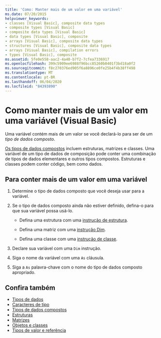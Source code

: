 ```yaml
---
title: 'Como: Manter mais de um valor em uma variável'
ms.date: 07/20/2015
helpviewer_keywords:
- classes [Visual Basic], composite data types
- composite types [Visual Basic]
- composite data types [Visual Basic]
- data types [Visual Basic], composite
- arrays [Visual Basic], composite data types
- structures [Visual Basic], composite data types
- arrays [Visual Basic], compilation errors
- types [Visual Basic], composite
ms.assetid: 5fe0e558-aac2-4a40-b7f2-7cfea7336917
ms.openlocfilehash: 399c5909ee6988f96bcc85260b0401f3bd18a0f2
ms.sourcegitcommit: f8c270376ed905f6a8896ce0fe25b4f4b38ff498
ms.translationtype: MT
ms.contentlocale: pt-BR
ms.lasthandoff: 06/04/2020
ms.locfileid: "84393890"
---
```

# <a name="how-to-hold-more-than-one-value-in-a-variable-visual-basic"></a>Como manter mais de um valor em uma variável (Visual Basic)

Uma variável contém mais de um valor se você declará-lo para ser de um *tipo de dados composto*.

[Os tipos de dados compostos](composite-data-types.md) incluem estruturas, matrizes e classes. Uma variável de um tipo de dados de composição pode conter uma combinação de tipos de dados elementares e outros tipos compostos. Estruturas e classes podem conter código, bem como dados.

## <a name="to-hold-more-than-one-value-in-a-variable"></a>Para conter mais de um valor em uma variável

1. Determine o tipo de dados composto que você deseja usar para a variável.

2. Se o tipo de dados composto ainda não estiver definido, defina-o para que sua variável possa usá-lo.

    - Defina uma estrutura com uma [instrução de estrutura](../../../language-reference/statements/structure-statement.md).

    - Defina uma matriz com uma [instrução Dim](../../../language-reference/statements/dim-statement.md).

    - Defina uma classe com uma [instrução de classe](../../../language-reference/statements/class-statement.md).

3. Declare sua variável com uma `Dim` instrução.

4. Siga o nome da variável com uma `As` cláusula.

5. Siga a `As` palavra-chave com o nome do tipo de dados composto apropriado.

## <a name="see-also"></a>Confira também

- [Tipos de dados](../../../language-reference/data-types/index.md)
- [Caracteres de tipo](type-characters.md)
- [Tipos de dados compostos](composite-data-types.md)
- [Estruturas](structures.md)
- [Matrizes](../arrays/index.md)
- [Objetos e classes](../objects-and-classes/index.md)
- [Tipos de valor e referência](value-types-and-reference-types.md)
